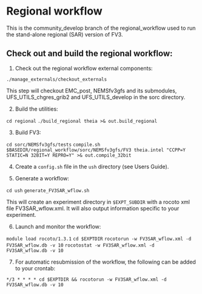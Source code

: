 # Regional workflow

This is the community\_develop branch of the regional\_workflow used to run the stand-alone regional (SAR) version of FV3.

## Check out and build the regional workflow:

1. Check out the regional workflow external components:

`./manage_externals/checkout_externals`

This step will checkout EMC\_post, NEMSfv3gfs and its submodules, UFS\_UTILS\_chgres\_grib2 and UFS\_UTILS\_develop in the sorc directory.

2. Build the utilities:

`cd regional`
`./build_regional theia >& out.build_regional`

3. Build FV3:

`cd sorc/NEMSfv3gfs/tests`
`compile.sh $BASEDIR/regional_workflow/sorc/NEMSfv3gfs/FV3 theia.intel "CCPP=Y STATIC=N 32BIT=Y REPRO=Y" >& out.compile_32bit`

4. Create a `config.sh` file in the `ush` directory (see Users Guide).

5. Generate a workflow:

`cd ush`
`generate_FV3SAR_wflow.sh`

This will create an experiment directory in `$EXPT_SUBDIR` with a rocoto xml file FV3SAR_wflow.xml. It will also output information specific to your experiment.

6. Launch and monitor the workflow:

`module load rocoto/1.3.1`
`cd $EXPTDIR`
`rocotorun -w FV3SAR_wflow.xml -d FV3SAR_wflow.db -v 10`
`rocotostat -w FV3SAR_wflow.xml -d FV3SAR_wflow.db -v 10`

7.  For automatic resubmission of the workflow, the following can be added to your crontab:

`*/3 * * * * cd $EXPTDIR && rocotorun -w FV3SAR_wflow.xml -d FV3SAR_wflow.db -v 10`
